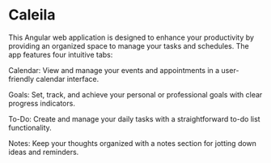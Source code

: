 # Caleila

This Angular web application is designed to enhance your productivity by providing an organized space to manage your tasks and schedules.
The app features four intuitive tabs:

Calendar: View and manage your events and appointments in a user-friendly calendar interface.

Goals: Set, track, and achieve your personal or professional goals with clear progress indicators.

To-Do: Create and manage your daily tasks with a straightforward to-do list functionality.

Notes: Keep your thoughts organized with a notes section for jotting down ideas and reminders.
